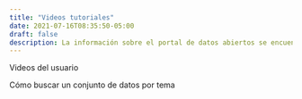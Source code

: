 ```yaml
---
title: "Videos tutoriales"
date: 2021-07-16T08:35:50-05:00
draft: false
description: La información sobre el portal de datos abiertos se encuentran en los videos tutoriales.
---
```


Videos del usuario 

Cómo buscar un conjunto de datos por tema
